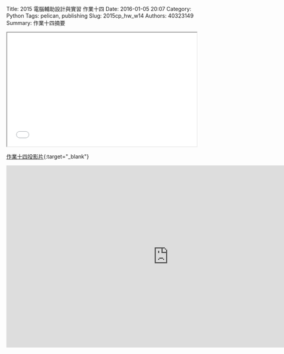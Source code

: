 Title: 2015 電腦輔助設計與實習 作業十四
Date: 2016-01-05 20:07
Category: Python
Tags: pelican, publishing
Slug: 2015cp_hw_w14
Authors: 40323149
Summary: 作業十四摘要

<iframe src="40323149_cp_w14.html" width="500" height="300"></iframe>

[作業十四投影片](40323149_cp_w14.html){:target="_blank"}

<iframe width="854" height="480" src="https://www.youtube.com/embed/ac20hZfNT8k" frameborder="0" allowfullscreen></iframe>